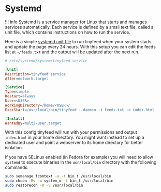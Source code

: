 # Systemd

!!! info 
    Systemd is a service manager for Linux that starts and manages services automatically. Each service is defined by a small text file, called a unit file, which contains instructions on how to run the service.

Here is a simple [systemd unit file](https://www.freedesktop.org/software/systemd/man/latest/systemd.service.html) to run tinyfeed when your system starts and update the page every 24 hours. With this setup you can edit the feeds list at `~/feeds.txt` and the output will be updated after the next run. 

```ini
# /etc/systemd/system/tinyfeed.service

[Unit]
Description=tinyfeed service
After=network.target

[Service]
Type=simple
Restart=always
User=<USER>
WorkingDirectory=/home/<USER>/
ExecStart=/usr/local/bin/tinyfeed --daemon -i feeds.txt -o index.html

[Install]
WantedBy=multi-user.target
```

With this config tinyfeed will run with your permissions and output `index.html` in your home directory. You might want instead to set up a dedicated user and point a webserver to its home directory for better isolation.

If you have SELinux enabled (in Fedora for example) you will need to allow `systemd` to execute binaries in the `usr/local/bin` directory with the following commands:
```bash
sudo semanage fcontext -a -t bin_t /usr/local/bin 
sudo chcon -Rv -u system_u -t bin_t /usr/local/bin 
sudo restorecon -R -v /usr/local/bin
```
